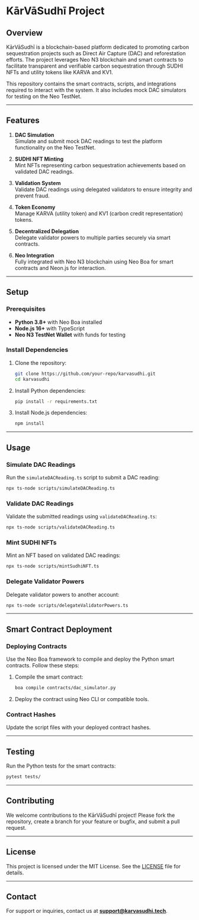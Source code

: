 
# **KārVāSudhī Project**

## **Overview**

KārVāSudhī is a blockchain-based platform dedicated to promoting carbon sequestration projects such as Direct Air Capture (DAC) and reforestation efforts. The project leverages Neo N3 blockchain and smart contracts to facilitate transparent and verifiable carbon sequestration through SUDHI NFTs and utility tokens like KARVA and KV1.

This repository contains the smart contracts, scripts, and integrations required to interact with the system. It also includes mock DAC simulators for testing on the Neo TestNet.

---

## **Features**

1. **DAC Simulation**  
   Simulate and submit mock DAC readings to test the platform functionality on the Neo TestNet.

2. **SUDHI NFT Minting**  
   Mint NFTs representing carbon sequestration achievements based on validated DAC readings.

3. **Validation System**  
   Validate DAC readings using delegated validators to ensure integrity and prevent fraud.

4. **Token Economy**  
   Manage KARVA (utility token) and KV1 (carbon credit representation) tokens.

5. **Decentralized Delegation**  
   Delegate validator powers to multiple parties securely via smart contracts.

6. **Neo Integration**  
   Fully integrated with Neo N3 blockchain using Neo Boa for smart contracts and Neon.js for interaction.

---

## **Setup**

### **Prerequisites**
- **Python 3.8+** with Neo Boa installed
- **Node.js 16+** with TypeScript
- **Neo N3 TestNet Wallet** with funds for testing

### **Install Dependencies**
1. Clone the repository:
   ```bash
   git clone https://github.com/your-repo/karvasudhi.git
   cd karvasudhi
   ```

2. Install Python dependencies:
   ```bash
   pip install -r requirements.txt
   ```

3. Install Node.js dependencies:
   ```bash
   npm install
   ```

---

## **Usage**

### **Simulate DAC Readings**
Run the `simulateDACReading.ts` script to submit a DAC reading:
```bash
npx ts-node scripts/simulateDACReading.ts
```

### **Validate DAC Readings**
Validate the submitted readings using `validateDACReading.ts`:
```bash
npx ts-node scripts/validateDACReading.ts
```

### **Mint SUDHI NFTs**
Mint an NFT based on validated DAC readings:
```bash
npx ts-node scripts/mintSudhiNFT.ts
```

### **Delegate Validator Powers**
Delegate validator powers to another account:
```bash
npx ts-node scripts/delegateValidatorPowers.ts
```

---

## **Smart Contract Deployment**

### **Deploying Contracts**
Use the Neo Boa framework to compile and deploy the Python smart contracts. Follow these steps:

1. Compile the smart contract:
   ```bash
   boa compile contracts/dac_simulator.py
   ```

2. Deploy the contract using Neo CLI or compatible tools.

### **Contract Hashes**
Update the script files with your deployed contract hashes.

---

## **Testing**

Run the Python tests for the smart contracts:
```bash
pytest tests/
```

---

## **Contributing**

We welcome contributions to the KārVāSudhī project! Please fork the repository, create a branch for your feature or bugfix, and submit a pull request.

---

## **License**

This project is licensed under the MIT License. See the [LICENSE](LICENSE) file for details.

---

## **Contact**

For support or inquiries, contact us at **support@karvasudhi.tech**.  